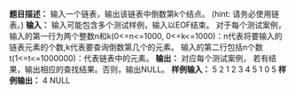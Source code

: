 **题目描述：**
输入一个链表，输出该链表中倒数第k个结点。
(hint: 请务必使用链表。)
**输入：**
输入可能包含多个测试样例，输入以EOF结束。
对于每个测试案例，输入的第一行为两个整数n和k(0<=n<=1000, 0<=k<=1000)：n代表将要输入的链表元素的个数,k代表要查询倒数第几个的元素。
输入的第二行包括n个数t(1<=t<=1000000)：代表链表中的元素。
**输出：**
对应每个测试案例，
若有结果，输出相应的查找结果。否则，输出NULL。
**样例输入：**
5 2
1 2 3 4 5
1 0
5
**样例输出：**
4
NULL